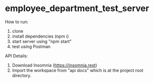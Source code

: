 # employee_department_test_server

How to run:

1. clone
2. install dependencies (npm i)
3. start server using "npm start"
4. test using Postman

API Details:

1. Download Insomnia (https://insomnia.rest)
2. Import the workspace from "api docs" which is at the project root directory.
